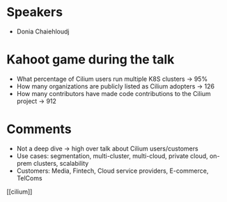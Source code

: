 # Speakers
* Donia Chaiehloudj

# Kahoot game during the talk
* What percentage of Cilium users run multiple K8S clusters -> 95%
* How many organizations are publicly listed as Cilium adopters -> 126 
* How many contributors have made code contributions to the Cilium project -> 912

# Comments
* Not a deep dive -> high over talk about Cilium users/customers
* Use cases: segmentation, multi-cluster, multi-cloud, private cloud, on-prem clusters, scalability
* Customers: Media, Fintech, Cloud service providers, E-commerce, TelComs


[[cilium]]